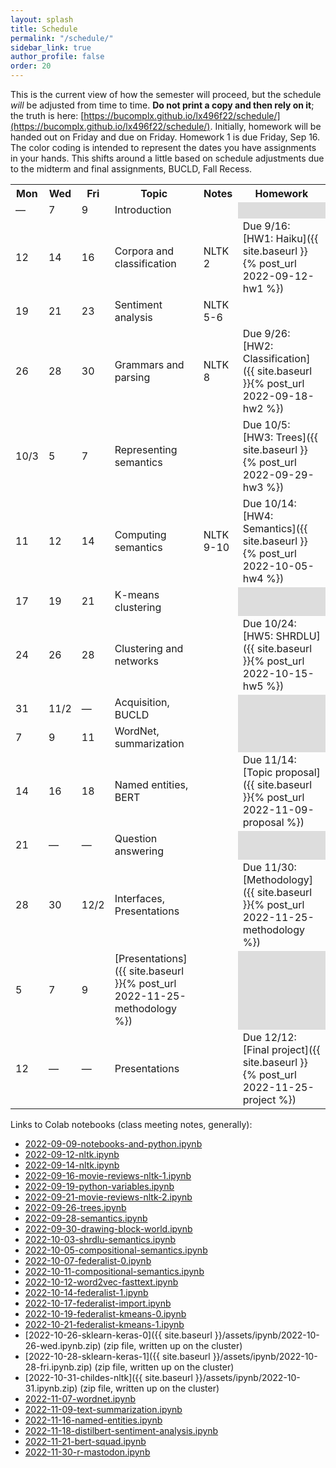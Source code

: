 ```yaml
---
layout: splash
title: Schedule
permalink: "/schedule/"
sidebar_link: true
author_profile: false
order: 20
---
```


This is the current view of how the semester will proceed, but the schedule *will* be adjusted from time to time.
**Do not print a copy and then rely on it**; the truth is here:
[https://bucomplx.github.io/lx496f22/schedule/](https://bucomplx.github.io/lx496f22/schedule/).
Initially, homework will be handed out on Friday and due on Friday.
Homework 1 is due Friday, Sep 16.
The color coding is intended to represent the dates you have
assignments in your hands.
This shifts around a little based on schedule adjustments due
to the midterm and final assignments, BUCLD, Fall Recess.

<table>
<tr>
<th>Mon</th>
<th>Wed</th>
<th>Fri</th>
<th>Topic</th>
<th>Notes</th>
<th>Homework</th>
</tr>
<tr>
<td colspan="1" class="schednote">&mdash;</td>
<td colspan="1" >7</td>
<td colspan="1">9</td>
<td>Introduction</td>
<td rowspan="1" markdown="1">

</td>
<td style="background-color: #ddd"></td></tr>
<tr>
<td colspan="1" class="schedodd">12</td>
<td colspan="1" class="schedodd">14</td>
<td colspan="1" class="schedodd">16</td>
<td>Corpora and classification</td>
<td rowspan="1" markdown="1">
NLTK 2
</td>
<td rowspan="1" markdown="1" class="schedodd">
Due 9/16:
[HW1: Haiku]({{ site.baseurl }}{% post_url 2022-09-12-hw1 %})
</td>
</tr>
<tr>
<td colspan="1" class="schedeven">19</td>
<td colspan="1" class="schedeven">21</td>
<td colspan="1" class="schedeven">23</td>
<td>Sentiment analysis</td>
<td rowspan="1" markdown="1">
NLTK 5-6
</td>
<td rowspan="1" markdown="1" class="">
</td>
</tr>
<tr>
<td colspan="1" class="schedeven">26</td>
<td colspan="1" class="">28</td>
<td colspan="1" class="schedodd">30</td>
<td>Grammars and parsing</td>
<td rowspan="1" markdown="1">
NLTK 8
</td>
<td rowspan="1" markdown="1" class="schedeven">
Due 9/26:
[HW2: Classification]({{ site.baseurl }}{% post_url 2022-09-18-hw2 %})
</td>
</tr>
<tr>
<td colspan="1" class="schedodd">10/3</td>
<td colspan="1" class="schedodd">5</td>
<td colspan="1" class="schedeven">7</td>
<td>Representing semantics</td>
<td rowspan="1" markdown="1">

</td>
<td rowspan="1" markdown="1" class="schedodd">
Due 10/5:
[HW3: Trees]({{ site.baseurl }}{% post_url 2022-09-29-hw3 %})
</td>
</tr>
<tr>
<td colspan="1" class="schedrevnote">11</td>
<td colspan="1" class="schedeven">12</td>
<td colspan="1" class="schedeven">14</td>
<td>Computing semantics</td>
<td rowspan="1" markdown="1">
NLTK 9-10
</td>
<td rowspan="1" markdown="1" class="schedeven">
Due 10/14:
[HW4: Semantics]({{ site.baseurl }}{% post_url 2022-10-05-hw4 %})
</td>
</tr>
<tr>
<td colspan="1" class="schedodd">17</td>
<td colspan="1" class="schedodd">19</td>
<td colspan="1" class="schedodd">21</td>
<td>
K-means clustering
</td>
<td rowspan="1" markdown="1">

</td>
<td style="background-color: #ddd"></td>
</tr>
<tr>
<td colspan="1" class="schedodd">24</td>
<td colspan="1" class="">26</td>
<td colspan="1" class="">28</td>
<td>
Clustering and networks
</td>
<td rowspan="1" markdown="1">

</td>
<td rowspan="1" markdown="1" class="schedodd">
Due 10/24:
[HW5: SHRDLU]({{ site.baseurl }}{% post_url 2022-10-15-hw5 %})
</td>


</tr>
<tr>
<td colspan="1" class="">31</td>
<td colspan="1" class="">11/2</td>
<td colspan="1" class="schednote">&mdash;</td>
<td>Acquisition, BUCLD</td>
<td rowspan="1" markdown="1">
</td>
<td style="background-color: #ddd"></td>
</tr>
<tr>
<td colspan="1">7</td>
<td colspan="1">9</td>
<td colspan="1">11</td>
<td>
WordNet, summarization
</td>
<td rowspan="1" markdown="1">

</td>
<td style="background-color: #ddd"></td>
</tr>
<tr>
<td colspan="1">14</td>
<td colspan="1">16</td>
<td colspan="1">18</td>
<td>Named entities, BERT</td>
<td rowspan="1" markdown="1">

</td>
<td rowspan="1" markdown="1" class="schednote">
Due 11/14:
[Topic proposal]({{ site.baseurl }}{% post_url 2022-11-09-proposal %})
</td>
</tr>
<tr>
<td colspan="1">21</td>
<td colspan="1" class="schednote">&mdash;</td>
<td colspan="1" class="schednote">&mdash;</td>
<td>Question answering</td>
<td rowspan="1" markdown="1">

</td>
<td style="background-color: #ddd"></td>

</tr>
<tr>
<td colspan="1">28</td>
<td colspan="1">30</td>
<td colspan="1">12/2</td>
<td>Interfaces, Presentations</td>
<td rowspan="1" markdown="1">

</td><td rowspan="1" markdown="1" class="schednote">
Due 11/30:
[Methodology]({{ site.baseurl }}{% post_url 2022-11-25-methodology %})
</td>
</tr>
<tr>
<td colspan="1">5</td>
<td colspan="1">7</td>
<td colspan="1">9</td>
<td rowspan="1" markdown="1">
[Presentations]({{ site.baseurl }}{% post_url 2022-11-25-methodology %})
</td>
<td rowspan="1" markdown="1">

</td>
<td style="background-color: #ddd"></td>
</tr>
<tr>
<td>12</td>
<td colspan="1" class="schednote">&mdash;</td>
<td colspan="1" class="schednote">&mdash;</td>
<td>Presentations</td>
<td rowspan="1" markdown="1">

</td>
<td rowspan="1" markdown="1" class="schednote">
Due 12/12:
[Final project]({{ site.baseurl }}{% post_url 2022-11-25-project %})
</td>
</tr>
</table>

Links to Colab notebooks (class meeting notes, generally):

- [2022-09-09-notebooks-and-python.ipynb](https://colab.research.google.com/drive/1oAHFtzkWWPRzemtbWFbtHuFW4pwtKBLT?usp=sharing)
- [2022-09-12-nltk.ipynb](https://colab.research.google.com/drive/1W1YupJH-OjmXKMRWSxb2FqydUyo_5_vy?usp=sharing)
- [2022-09-14-nltk.ipynb](https://colab.research.google.com/drive/1rYBESCw6dMJEFl3ovuHrrW4sGud97-iF?usp=sharing)
- [2022-09-16-movie-reviews-nltk-1.ipynb](https://colab.research.google.com/drive/1aHcgJc1GJsjawEZ28Y4z2BqQMMlOWY2V?usp=sharing)
- [2022-09-19-python-variables.ipynb](https://colab.research.google.com/drive/12urJt1WNigkWlDd8awhxqvo-Gp2-YN4H?usp=sharing)
- [2022-09-21-movie-reviews-nltk-2.ipynb](https://colab.research.google.com/drive/1tJfu8FyDkoWYLuugz_zlWbg5-MAreymM?usp=sharing)
- [2022-09-26-trees.ipynb](https://colab.research.google.com/drive/1RZvntnJsgFZlsSqrR8CUdrPSowenPtEU?usp=sharing)
- [2022-09-28-semantics.ipynb](https://colab.research.google.com/drive/18gK2_yM-b_w75K9v-tAvnto9hp5sL6UY?usp=sharing)
- [2022-09-30-drawing-block-world.ipynb](https://colab.research.google.com/drive/1r7yJvu1UO0EooNJ3AH0vSZzpkE_sIMhQ?usp=sharing)
- [2022-10-03-shrdlu-semantics.ipynb](https://colab.research.google.com/drive/15NkJNROxdcg-4hQetbuAvyVapoo-UdOz?usp=sharing)
- [2022-10-05-compositional-semantics.ipynb](https://colab.research.google.com/drive/1H8MeHQM1YpXP39U1a3qEaknfPzEhaRVk?usp=sharing)
- [2022-10-07-federalist-0.ipynb](https://colab.research.google.com/drive/1yxc-maKnHol4F5pFyVP4BXw-4x0HxDqk?usp=sharing)
- [2022-10-11-compositional-semantics.ipynb](https://colab.research.google.com/drive/15HBaXyZfpYKTjZzlnUUYT-veWie48RK_?usp=sharing)
- [2022-10-12-word2vec-fasttext.ipynb](https://colab.research.google.com/drive/1yDiLBsCuGsWbU9F5NIwxfoUNRemom-5g?usp=sharing)
- [2022-10-14-federalist-1.ipynb](https://colab.research.google.com/drive/1mp1DwcG-2RkLK0QsNTavy_Dq4mu_FkG8?usp=sharing)
- [2022-10-17-federalist-import.ipynb](https://colab.research.google.com/drive/1k4BIE5b3Lf3QZgeELedKVsXw9SHY9pur?usp=sharing)
- [2022-10-19-federalist-kmeans-0.ipynb](https://colab.research.google.com/drive/11fwiTmCYwXaKfWhUWaegGJdpVwdfcKkq?usp=sharing)
- [2022-10-21-federalist-kmeans-1.ipynb](https://colab.research.google.com/drive/1GSTDLUtd_rM0JrFXTRo-Lb47WL25XDF4?usp=sharing)
- [2022-10-26-sklearn-keras-0]({{ site.baseurl }}/assets/ipynb/2022-10-26-wed.ipynb.zip) (zip file, written up on the cluster)
- [2022-10-28-sklearn-keras-1]({{ site.baseurl }}/assets/ipynb/2022-10-28-fri.ipynb.zip) (zip file, written up on the cluster)
- [2022-10-31-childes-nltk]({{ site.baseurl }}/assets/ipynb/2022-10-31.ipynb.zip) (zip file, written up on the cluster)
- [2022-11-07-wordnet.ipynb](https://colab.research.google.com/drive/19DVqYIIWgjCzBE0hvnabn5XT0n8yNxt5?usp=sharing)
- [2022-11-09-text-summarization.ipynb](https://colab.research.google.com/drive/1R-RJer7JL39fJGpsApd5E4sZDPQonyWY?usp=sharing)
- [2022-11-16-named-entities.ipynb](https://colab.research.google.com/drive/1K5hX-z5T2g6PDeCB2OTTOLKGb-KWVqcc?usp=sharing)
- [2022-11-18-distilbert-sentiment-analysis.ipynb](https://colab.research.google.com/drive/1TgM2fnOdQ7RUnS0NN1QRDiMhIW27zk9b?usp=sharing)
- [2022-11-21-bert-squad.ipynb](https://colab.research.google.com/drive/13MEqG3SI7YSqoiO_ZGZk8bf1Agosda0L?usp=sharing)
- [2022-11-30-r-mastodon.ipynb](https://colab.research.google.com/drive/1MYJdOlKzEWmAdMvZ7oDAkkMGhO0bg6Um?usp=sharing)
  